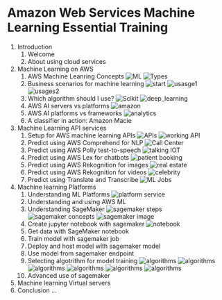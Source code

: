 # Amazon Web Services Machine Learning Essential Training
1. Introduction
	1. Welcome
	1. About using cloud services
1. Machine Learning on AWS
	1. AWS Machine Leanring Concepts
		![ML](images/ML.PNG)
		![Types](images/types.PNG)
	1. Business scenarios for machine learning
		![start](images/start.PNG)
		![usasge1](images/usage1.PNG)
		![usages2](images/usage2.PNG)
	1. Which algorithm should I use?
		![Scikit](images/scikit_learn.PNG)
		![deep_learning](images/deep_learning.PNG)
	1. AWS AI servers vs platforms
		![amazon](images/amazon.PNG)
	1. AWS AI platforms vs frameworks
		![analytics](images/analytics.PNG)
	1. A classifier in action: Amazon Macie
1. Machine Learning API services
	1. Setup for AWS machine learning APIs
		![APIs](images/API.PNG)
		![working API](images/working.PNG)
	1. Predict using AWS Comprehend for NLP
		![Call Center](images/call_center.PNG)
	1. Predict using AWS Polly test-to-speech
		![talking IOT](images/talking_IOT.PNG)
	1. Predict using AWS Lex for chatbots
		![patient booking](images/patient_booking.PNG)
	1. Predict using AWS Rekognition for images
		![real estate](images/real_estate.PNG)
	1. Predict using AWS Rekognition for videos
		![celebrity](images/celebrity.PNG)
	1. Predict using Translate and Transcribe
		![ML Jobs](images/ML_job.PNG)
1. Machine learning Platforms
	1. Understanding ML Platforms
		![platform service](images/platform_service.PNG)
	1. Understanding and using AWS ML
	1. Understanding SageMaker
		![sagemaker steps](images/sagemaker_steps.PNG)
		![sagemaker concepts](images/sagemaker_concepts.PNG)
		![sagemaker image](images/sagemaker_image.PNG)
	1. Create jupyter notebook with sagemaker
		![notebook](images/notebook.PNG)
	1. Get data with SageMaker notebook
	1. Train model with sagemaker job
	1. Deploy and host model with sagemaker model
	1. Use model from sagemaker endpoint
	1. Selecting algotrithm for model training
		![algorithms](images/algorithm.PNG)
		![algorithms](images/algorithm2.PNG)
		![algorithms](images/algorithm_discrete.PNG)
		![algorithms](images/algorithm_quantitative.PNG)
		![algorithms](images/algorithm_text.PNG)
		![algorithms](images/algorithm_speciality.PNG)
	1. Advanced use of sagemaker
1. Machine learning Virtual servers
1. Conclusion ...